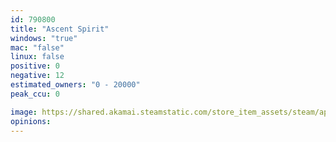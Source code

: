 ```yaml
---
id: 790800
title: "Ascent Spirit"
windows: "true"
mac: "false"
linux: false
positive: 0
negative: 12
estimated_owners: "0 - 20000"
peak_ccu: 0

image: https://shared.akamai.steamstatic.com/store_item_assets/steam/apps/790800/header.jpg?t=1722517797
opinions:
---
```

